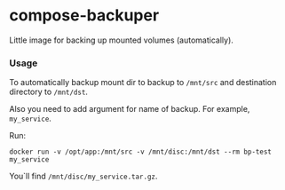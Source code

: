 # compose-backuper
Little image for backing up mounted volumes (automatically).

### Usage

To automatically backup mount dir to backup to `/mnt/src` and destination directory to `/mnt/dst`.

Also you need to add argument for name of backup. For example, `my_service`.

Run:

`docker run -v /opt/app:/mnt/src -v /mnt/disc:/mnt/dst --rm bp-test my_service`

You\`ll find `/mnt/disc/my_service.tar.gz`.
